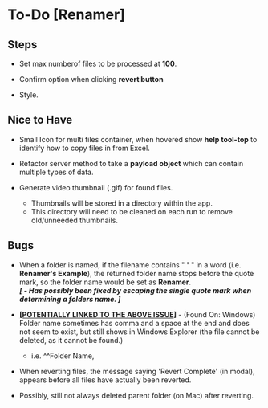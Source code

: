 # To-Do [Renamer]

## Steps

- Set max numberof files to be processed at **100**.

- Confirm option when clicking **revert button**

- Style.

## Nice to Have

- Small Icon for multi files container, when hovered show **help tool-top** to identify how to copy files in from Excel.

- Refactor server method to take a **payload object** which can contain multiple types of data.

- Generate video thumbnail (.gif) for found files.

  - Thumbnails will be stored in a directory within the app.
  - This directory will need to be cleaned on each run to remove old/unneeded thumbnails.

## Bugs

- When a folder is named, if the filename contains " **'** " in a word (i.e. **Renamer's Example**), the returned folder name stops before the quote mark, so the folder name would be set as **Renamer**. <br> ***[ - Has possibly been fixed by escaping the single quote mark when determining a folders name. ]***

- <u>**[POTENTIALLY LINKED TO THE ABOVE ISSUE]**</u> - (Found On: Windows) Folder name sometimes has comma and a space at the end and does not seem to exist, but still shows in Windows Explorer (the file cannot be deleted, as it cannot be found.)

  - i.e.
    ^^Folder Name,

- When reverting files, the message saying 'Revert Complete' (in modal), appears before all files have actually been reverted.

- Possibly, still not always deleted parent folder (on Mac) after reverting.
